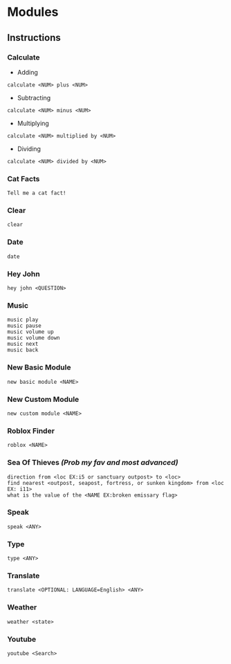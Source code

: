 # Modules
## Instructions
### Calculate
- Adding
```
calculate <NUM> plus <NUM>
```
- Subtracting
```
calculate <NUM> minus <NUM>
```
- Multiplying
```
calculate <NUM> multiplied by <NUM>
```
- Dividing
```
calculate <NUM> divided by <NUM>
```
### Cat Facts
```
Tell me a cat fact!
```
### Clear
```
clear
```
### Date
```
date
```
### Hey John
```
hey john <QUESTION>
```
### Music
```
music play
music pause
music volume up
music volume down
music next
music back
```
### New Basic Module
```
new basic module <NAME>
```
### New Custom Module
```
new custom module <NAME>
```
### Roblox Finder
```
roblox <NAME>
```
### Sea Of Thieves *(Prob my fav and most advanced)*
```
direction from <loc EX:i5 or sanctuary outpost> to <loc>
find nearest <outpost, seapost, fortress, or sunken kingdom> from <loc EX: i11>
what is the value of the <NAME EX:broken emissary flag>
```
### Speak
```
speak <ANY>
```
### Type
```
type <ANY>
```
### Translate
```
translate <OPTIONAL: LANGUAGE=English> <ANY>
```
### Weather
```
weather <state>
```
### Youtube
```
youtube <Search>
```

